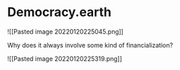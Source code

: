 # Democracy.earth

![[Pasted image 20220120225045.png]]

Why does it always involve some kind of financialization?

![[Pasted image 20220120225319.png]]
